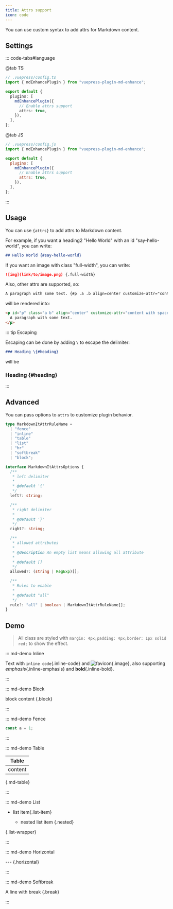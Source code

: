 ```yaml
---
title: Attrs support
icon: code
---
```


You can use custom syntax to add attrs for Markdown content.

<!-- more -->

## Settings

::: code-tabs#language

@tab TS

```ts {8}
// .vuepress/config.ts
import { mdEnhancePlugin } from "vuepress-plugin-md-enhance";

export default {
  plugins: [
    mdEnhancePlugin({
      // Enable attrs support
      attrs: true,
    }),
  ],
};
```

@tab JS

```js {8}
// .vuepress/config.js
import { mdEnhancePlugin } from "vuepress-plugin-md-enhance";

export default {
  plugins: [
    mdEnhancePlugin({
      // Enable attrs support
      attrs: true,
    }),
  ],
};
```

:::

## Usage

You can use `{attrs}` to add attrs to Markdown content.

For example, if you want a heading2 "Hello World" with an id "say-hello-world", you can write:

```md
## Hello World {#say-hello-world}
```

If you want an image with class "full-width", you can write:

```md
![img](link/to/image.png) {.full-width}
```

Also, other attrs are supported, so:

```md
A paragraph with some text. {#p .a .b align=center customize-attr="content with spaces"}
```

will be rendered into:

```html
<p id="p" class="a b" align="center" customize-attr="content with spaces">
  A paragraph with some text.
</p>
```

::: tip Escaping

Escaping can be done by adding `\` to escape the delimiter:

```md
### Heading \{#heading}
```

will be

### Heading \{#heading}

:::

## Advanced

You can pass options to `attrs` to customize plugin behavior.

```ts
type MarkdownItAttrRuleName =
  | "fence"
  | "inline"
  | "table"
  | "list"
  | "hr"
  | "softbreak"
  | "block";

interface MarkdownItAttrsOptions {
  /**
   * left delimiter
   *
   * @default '{'
   */
  left?: string;

  /**
   * right delimiter
   *
   * @default '}'
   */
  right?: string;

  /**
   * allowed attributes
   *
   * @description An empty list means allowing all attribute
   *
   * @default []
   */
  allowed?: (string | RegExp)[];

  /**
   * Rules to enable
   *
   * @default "all"
   */
  rule?: "all" | boolean | MarkdownItAttrRuleName[];
}
```

## Demo

> All class are styled with `margin: 4px;padding: 4px;border: 1px solid red;` to show the effect.

::: md-demo Inline

Text with `inline code`{.inline-code} and ![favicon](/favicon.ico){.image}, also supporting _emphasis_{.inline-emphasis} and **bold**{.inline-bold}.

:::

::: md-demo Block

block content {.block}

:::

::: md-demo Fence

```js {.fence}
const a = 1;
```

:::

::: md-demo Table

| Table   |
| ------- |
| content |

{.md-table}

:::

::: md-demo List

- list item{.list-item}

  - nested list item
    {.nested}

{.list-wrapper}

:::

::: md-demo Horizontal

--- {.horizontal}

:::

::: md-demo Softbreak

A line with break
{.break}

:::

<style scope>
.block,
.break,
.horizontal,
.image,
.inline-code,
.list-wrapper,
.list-item,
.nested,
.inline-emphasis,
.inline-bold,
.md-table,
.fence {
  margin: 4px;
  padding: 4px;
  border: 1px solid red;
}
</style>
